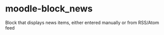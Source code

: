 moodle-block_news
=================

Block that displays news items, either entered manually or from RSS/Atom feed